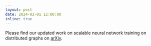 ```yaml
---
layout: post
date: 2024-02-01 12:00:00
inline: true
---
```


Please find our updated work on scalable neural network training on distributed graphs on [arXiv](https://arxiv.org/abs/2302.13053).